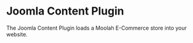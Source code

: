 Joomla Content Plugin
=====================

The Joomla Content Plugin loads a Moolah E-Commerce store into your website.